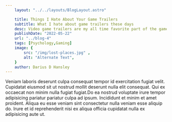 ```yaml
---
    layout: "../../layouts/BlogLayout.astro"

    title: Things I Hate About Your Game Trailers
    subtitle: What I hate about game trailers these days
    desc: Video game trailers are my all time favorite part of the game awards,but there are certain trailers that have a repeat pattern of showing nothing worthwhile. 
    publishDate: "2022-05-22"
    url: "../blog-4"
    tags: [Psychology,Gaming]
    image: {
        src: "/img/lost-places.jpg" ,
        alt: "Alternate Text",
    } 
    author: Darius D Hansley
---
```


<p>Veniam laboris deserunt culpa consequat tempor id exercitation fugiat velit. Cupidatat eiusmod sit ut nostrud mollit deserunt nulla elit consequat. Qui ex occaecat non minim nulla fugiat fugiat.Do ea nostrud voluptate irure tempor adipisicing pariatur pariatur culpa ad ipsum. Incididunt et minim et amet proident. Aliqua eu esse veniam sint consectetur nulla veniam esse aliquip do. Irure et id reprehenderit nisi ex aliqua officia cupidatat nulla ex adipisicing aute ut.</p>